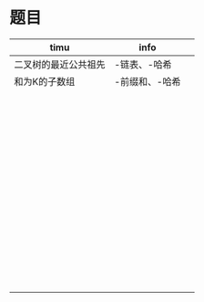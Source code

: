# 题目

| timu  |  info |   |
|---|---|---|
|   二叉树的最近公共祖先 | -链表、-哈希  |   |
|  和为K的子数组  |  -前缀和、-哈希 |   |
|    |   |   |
|    |   |   |
|    |   |   |
|    |   |   |
|    |   |   |
|    |   |   |
|    |   |   |
|    |   |   |
|    |   |   |
|    |   |   |
|    |   |   |
|    |   |   |
|    |   |   |
|    |   |   |
|    |   |   |
|    |   |   |
|    |   |   |
|    |   |   |
|    |   |   |
|    |   |   |
|    |   |   |
|    |   |   |
|    |   |   |
|    |   |   |
|    |   |   |
|    |   |   |
|    |   |   |
|    |   |   |
|    |   |   |
|    |   |   |
|    |   |   |
|    |   |   |
|    |   |   |
|    |   |   |
|    |   |   |
|    |   |   |
|    |   |   |
|    |   |   |
|    |   |   |
|    |   |   |
|    |   |   |
|    |   |   |
|    |   |   |
|    |   |   |
|    |   |   |
|    |   |   |
|    |   |   |
|    |   |   |
|    |   |   |
|    |   |   |
|    |   |   |
|    |   |   |
|    |   |   |
|    |   |   |
|    |   |   |
|    |   |   |
|    |   |   |
|    |   |   |
|    |   |   |